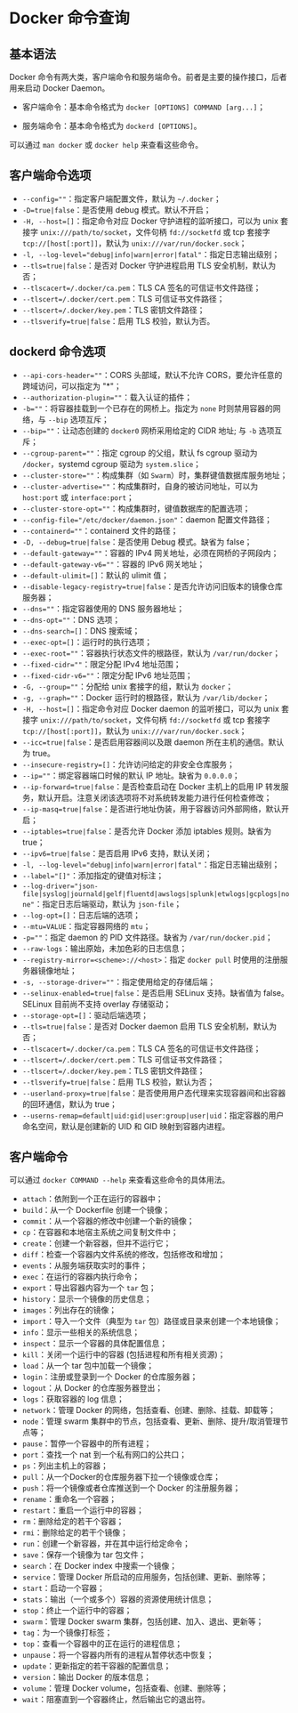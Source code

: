 #  Docker 命令查询

## 基本语法

Docker 命令有两大类，客户端命令和服务端命令。前者是主要的操作接口，后者用来启动 Docker Daemon。

* 客户端命令：基本命令格式为 ```docker [OPTIONS] COMMAND [arg...]```；

* 服务端命令：基本命令格式为 ```dockerd [OPTIONS]```。

可以通过 ```man docker``` 或 ```docker help``` 来查看这些命令。

## 客户端命令选项

* ```--config=""```：指定客户端配置文件，默认为 ```~/.docker```；
* ```-D=true|false```：是否使用 debug 模式。默认不开启；
* ```-H, --host=[]```：指定命令对应 Docker 守护进程的监听接口，可以为 unix 套接字 ```unix:///path/to/socket```，文件句柄 ```fd://socketfd``` 或 tcp 套接字 ```tcp://[host[:port]]```，默认为 ```unix:///var/run/docker.sock```；
* ```-l, --log-level="debug|info|warn|error|fatal"```：指定日志输出级别；
* ```--tls=true|false```：是否对 Docker 守护进程启用 TLS 安全机制，默认为否；
* ```--tlscacert=/.docker/ca.pem```：TLS CA 签名的可信证书文件路径；
* ```--tlscert=/.docker/cert.pem```：TLS 可信证书文件路径；
* ```--tlscert=/.docker/key.pem```：TLS 密钥文件路径；
* ```--tlsverify=true|false```：启用 TLS 校验，默认为否。

## dockerd 命令选项

* ```--api-cors-header=""```：CORS 头部域，默认不允许 CORS，要允许任意的跨域访问，可以指定为 "*"；
* ```--authorization-plugin=""```：载入认证的插件；
* ```-b=""```：将容器挂载到一个已存在的网桥上。指定为 ```none``` 时则禁用容器的网络，与 ```--bip``` 选项互斥；
* ```--bip=""```：让动态创建的 ```docker0``` 网桥采用给定的 CIDR 地址; 与 ```-b``` 选项互斥；
* ```--cgroup-parent=""```：指定 cgroup 的父组，默认 fs cgroup 驱动为 ```/docker```，systemd cgroup 驱动为 ```system.slice```；
* ```--cluster-store=""```：构成集群（如 ```Swarm```）时，集群键值数据库服务地址；
* ```--cluster-advertise=""```：构成集群时，自身的被访问地址，可以为 ```host:port``` 或 ```interface:port```；
* ```--cluster-store-opt=""```：构成集群时，键值数据库的配置选项；
* ```--config-file="/etc/docker/daemon.json"```：daemon 配置文件路径；
* ```--containerd=""```：containerd 文件的路径；
* ```-D, --debug=true|false```：是否使用 Debug 模式。缺省为 false；
* ```--default-gateway=""```：容器的 IPv4 网关地址，必须在网桥的子网段内；
* ```--default-gateway-v6=""```：容器的 IPv6 网关地址；
* ```--default-ulimit=[]```：默认的 ulimit 值；
* ```--disable-legacy-registry=true|false```：是否允许访问旧版本的镜像仓库服务器；
* ```--dns=""```：指定容器使用的 DNS 服务器地址；
* ```--dns-opt=""```：DNS 选项；
* ```--dns-search=[]```：DNS 搜索域；
* ```--exec-opt=[]```：运行时的执行选项；
* ```--exec-root=""```：容器执行状态文件的根路径，默认为 ```/var/run/docker```；
* ```--fixed-cidr=""```：限定分配 IPv4 地址范围；
* ```--fixed-cidr-v6=""```：限定分配 IPv6 地址范围；
* ```-G, --group=""```：分配给 unix 套接字的组，默认为 ```docker```；
* ```-g, --graph=""```：Docker 运行时的根路径，默认为 ```/var/lib/docker```；
* ```-H, --host=[]```：指定命令对应 Docker daemon 的监听接口，可以为 unix 套接字 ```unix:///path/to/socket```，文件句柄 ```fd://socketfd``` 或 tcp 套接字 ```tcp://[host[:port]]```，默认为 ```unix:///var/run/docker.sock```；
* ```--icc=true|false```：是否启用容器间以及跟 daemon 所在主机的通信。默认为 true。
* ```--insecure-registry=[]```：允许访问给定的非安全仓库服务；
* ```--ip=""```：绑定容器端口时候的默认 IP 地址。缺省为 ```0.0.0.0```；
* ```--ip-forward=true|false```：是否检查启动在 Docker 主机上的启用 IP 转发服务，默认开启。注意关闭该选项将不对系统转发能力进行任何检查修改；
* ```--ip-masq=true|false```：是否进行地址伪装，用于容器访问外部网络，默认开启；
* ```--iptables=true|false```：是否允许 Docker 添加 iptables 规则。缺省为 true；
* ```--ipv6=true|false```：是否启用 IPv6 支持，默认关闭；
* ```-l, --log-level="debug|info|warn|error|fatal"```：指定日志输出级别；
* ```--label="[]"```：添加指定的键值对标注；
* ```--log-driver="json-file|syslog|journald|gelf|fluentd|awslogs|splunk|etwlogs|gcplogs|none"```：指定日志后端驱动，默认为 ```json-file```；
* ```--log-opt=[]```：日志后端的选项；
* ```--mtu=VALUE```：指定容器网络的 ```mtu```；
* ```-p=""```：指定 daemon 的 PID 文件路径。缺省为 ```/var/run/docker.pid```；
* ```--raw-logs```：输出原始，未加色彩的日志信息；
* ```--registry-mirror=<scheme>://<host>```：指定 ```docker pull``` 时使用的注册服务器镜像地址；
* ```-s, --storage-driver=""```：指定使用给定的存储后端；
* ```--selinux-enabled=true|false```：是否启用 SELinux 支持。缺省值为 false。SELinux 目前尚不支持 overlay 存储驱动；
* ```--storage-opt=[]```：驱动后端选项；
* ```--tls=true|false```：是否对 Docker daemon 启用 TLS 安全机制，默认为否；
* ```--tlscacert=/.docker/ca.pem```：TLS CA 签名的可信证书文件路径；
* ```--tlscert=/.docker/cert.pem```：TLS 可信证书文件路径；
* ```--tlscert=/.docker/key.pem```：TLS 密钥文件路径；
* ```--tlsverify=true|false```：启用 TLS 校验，默认为否；
* ```--userland-proxy=true|false```：是否使用用户态代理来实现容器间和出容器的回环通信，默认为 true；
* ```--userns-remap=default|uid:gid|user:group|user|uid```：指定容器的用户命名空间，默认是创建新的 UID 和 GID 映射到容器内进程。

## 客户端命令

可以通过 ```docker COMMAND --help``` 来查看这些命令的具体用法。

* ```attach```：依附到一个正在运行的容器中；
* ```build```：从一个 Dockerfile 创建一个镜像；
* ```commit```：从一个容器的修改中创建一个新的镜像；
* ```cp```：在容器和本地宿主系统之间复制文件中；
* ```create```：创建一个新容器，但并不运行它；
* ```diff```：检查一个容器内文件系统的修改，包括修改和增加；
* ```events```：从服务端获取实时的事件；
* ```exec```：在运行的容器内执行命令；
* ```export```：导出容器内容为一个 ```tar``` 包；
* ```history```：显示一个镜像的历史信息；
* ```images```：列出存在的镜像；
* ```import```：导入一个文件（典型为 ```tar``` 包）路径或目录来创建一个本地镜像；
* ```info```：显示一些相关的系统信息；
* ```inspect```：显示一个容器的具体配置信息；
* ```kill```：关闭一个运行中的容器 (包括进程和所有相关资源)；
* ```load```：从一个 tar 包中加载一个镜像；
* ```login```：注册或登录到一个 Docker 的仓库服务器；
* ```logout```：从 Docker 的仓库服务器登出；
* ```logs```：获取容器的 log 信息；
* ```network```：管理 Docker 的网络，包括查看、创建、删除、挂载、卸载等；
* ```node```：管理 swarm 集群中的节点，包括查看、更新、删除、提升/取消管理节点等；
* ```pause```：暂停一个容器中的所有进程；
* ```port```：查找一个 nat 到一个私有网口的公共口；
* ```ps```：列出主机上的容器；
* ```pull```：从一个Docker的仓库服务器下拉一个镜像或仓库；
* ```push```：将一个镜像或者仓库推送到一个 Docker 的注册服务器；
* ```rename```：重命名一个容器；
* ```restart```：重启一个运行中的容器；
* ```rm```：删除给定的若干个容器；
* ```rmi```：删除给定的若干个镜像；
* ```run```：创建一个新容器，并在其中运行给定命令；
* ```save```：保存一个镜像为 tar 包文件；
* ```search```：在 Docker index 中搜索一个镜像；
* ```service```：管理 Docker 所启动的应用服务，包括创建、更新、删除等；
* ```start```：启动一个容器；
* ```stats```：输出（一个或多个）容器的资源使用统计信息；
* ```stop```：终止一个运行中的容器；
* ```swarm```：管理 Docker swarm 集群，包括创建、加入、退出、更新等；
* ```tag```：为一个镜像打标签；
* ```top```：查看一个容器中的正在运行的进程信息；
* ```unpause```：将一个容器内所有的进程从暂停状态中恢复；
* ```update```：更新指定的若干容器的配置信息；
* ```version```：输出 Docker 的版本信息；
* ```volume```：管理 Docker volume，包括查看、创建、删除等；
* ```wait```：阻塞直到一个容器终止，然后输出它的退出符。

